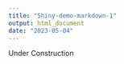 ```yaml
---
title: "Shiny-demo-markdown-1"
output: html_document
date: "2023-05-04"
---
```


Under Construction
